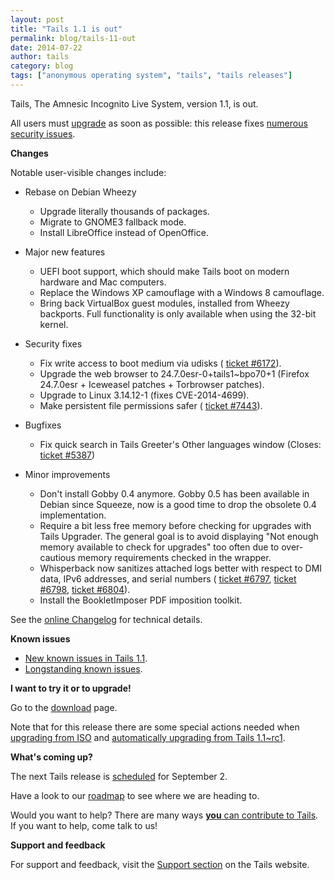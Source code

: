 ```yaml
---
layout: post
title: "Tails 1.1 is out"
permalink: blog/tails-11-out
date: 2014-07-22
author: tails
category: blog
tags: ["anonymous operating system", "tails", "tails releases"]
---
```


Tails, The Amnesic Incognito Live System, version 1.1, is out.

All users must [upgrade](https://tails.boum.org/doc/first_steps/upgrade/) as soon as possible: this release fixes [numerous security issues](https://tails.boum.org/security/Numerous_security_holes_in_1.0.1/).

**Changes**

Notable user-visible changes include:

- Rebase on Debian Wheezy
  - Upgrade literally thousands of packages.
  - Migrate to GNOME3 fallback mode.
  - Install LibreOffice instead of OpenOffice.

- Major new features
  - UEFI boot support, which should make Tails boot on modern hardware and Mac computers.
  - Replace the Windows XP camouflage with a Windows 8 camouflage.
  - Bring back VirtualBox guest modules, installed from Wheezy backports. Full functionality is only available when using the 32-bit kernel.

- Security fixes
  - Fix write access to boot medium via udisks ( [ticket #6172](https://labs.riseup.net/code/issues/6172)).
  - Upgrade the web browser to 24.7.0esr-0+tails1~bpo70+1 (Firefox 24.7.0esr + Iceweasel patches + Torbrowser patches).
  - Upgrade to Linux 3.14.12-1 (fixes CVE-2014-4699).
  - Make persistent file permissions safer ( [ticket #7443](https://labs.riseup.net/code/issues/7443)).

- Bugfixes
  - Fix quick search in Tails Greeter's Other languages window (Closes: [ticket #5387](https://labs.riseup.net/code/issues/5387))

- Minor improvements
  - Don't install Gobby 0.4 anymore. Gobby 0.5 has been available in Debian since Squeeze, now is a good time to drop the obsolete 0.4 implementation.
  - Require a bit less free memory before checking for upgrades with Tails Upgrader. The general goal is to avoid displaying "Not enough memory available to check for upgrades" too often due to over-cautious memory requirements checked in the wrapper.
  - Whisperback now sanitizes attached logs better with respect to DMI data, IPv6 addresses, and serial numbers ( [ticket #6797](https://labs.riseup.net/code/issues/6797), [ticket #6798](https://labs.riseup.net/code/issues/6798), [ticket #6804](https://labs.riseup.net/code/issues/6804)).
  - Install the BookletImposer PDF imposition toolkit.

See the [online Changelog](https://git-tails.immerda.ch/tails/plain/debian/changelog) for technical details.

**Known issues**

- [New known issues in Tails 1.1](https://tails.boum.org/news/version_1.1/#index2h1).
- [Longstanding known issues](https://tails.boum.org/support/known_issues/).

**I want to try it or to upgrade!**

Go to the [download](https://tails.boum.org/download/) page.

Note that for this release there are some special actions needed when [upgrading from ISO](https://tails.boum.org/news/version_1.1/#index5h1) and [automatically upgrading from Tails 1.1~rc1](https://tails.boum.org/news/version_1.1/#index6h1).

**What's coming up?**

The next Tails release is [scheduled](https://tails.boum.org/contribute/calendar/) for September 2.

Have a look to our [roadmap](https://labs.riseup.net/code/projects/tails/roadmap) to see where we are heading to.

Would you want to help? There are many ways [**you** can contribute to Tails](https://tails.boum.org/contribute/). If you want to help, come talk to us!

**Support and feedback**

For support and feedback, visit the [Support section](https://tails.boum.org/support/) on the Tails website.

